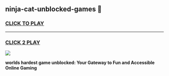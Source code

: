 
## ninja-cat-unblocked-games 👋
<h3>
<a href="https://premium.freeplayer.one?title=ninja-cat-unblocked-games&ref=14F">CLICK TO PLAY</a></h3>
<hr>

<h3>
<a href="https://premium.freeplayer.one?title=ninja-cat-unblocked-games&ref=14F">CLICK 2 PLAY</a>
  
</h3>

<a href="https://premium.freeplayer.one?title=ninja-cat-unblocked-games&ref=12F/"><img src="https://clearcache.store/games.png"></a>


**worlds hardest game unblocked: Your Gateway to Fun and Accessible Online Gaming**
